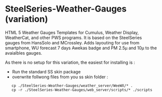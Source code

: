 SteelSeries-Weather-Gauges (variation)
==========================

HTML 5 Weather Gauges Templates for Cumulus, Weather Display, WeatherCat, and other PWS programs. It is based on the SteelSeries gauges from HansSolo and MCrossley. Adds layouting for use from smartphone, WU forecast 7 days Awekas badge and PM 2.5µ and 10µ to the avaialbles gauges.

As there is no setup for this variation, the easiest for installing is : 
  - Run the standard SS skin package
  - overwrite follwong files from you ss skin folder :
  ```
     cp ./SteelSeries-Weather-Gauges/weather_server/WeeWX/* .
     cp -r ./SteelSeries-Weather-Gauges/web_server/scripts/* ./scripts
    
  ```
